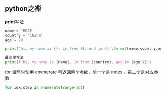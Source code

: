 ## python之禅

**print**写法

```python
name = 'ROSE'
country = 'China'
age = 20

print('hi, my name is {}. im from {}, and im {}'.format(name,country,age))

最简单写法
print(f'hi, my name is {name}, im from {country}, and im {age+1}')
```

for 循环时使用 enumerate 可返回两个参数，前一个是 index ，第二个是对应参数

```python
for idx,step in enumerate(range(10))
```



